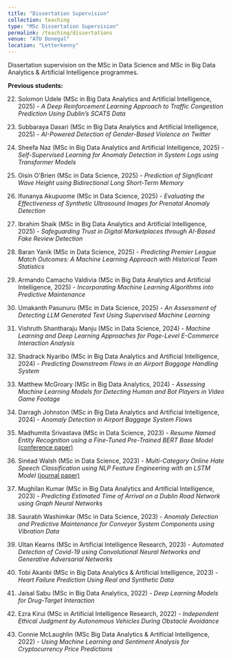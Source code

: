 ```yaml
---
title: "Dissertation Supervision"
collection: teaching
type: "MSc Dissertation Supervision"
permalink: /teaching/dissertations
venue: "ATU Donegal"
location: "Letterkenny"
---
```


Dissertation supervision on the MSc in Data Science and MSc in Big Data Analytics & Artificial Intelligence programmes.

**Previous students:**

22. Solomon Udele (MSc in Big Data Analytics and Artificial Intelligence, 2025) - _A Deep Reinforcement Learning Approach to Traffic Congestion Prediction Using Dublin’s SCATS Data_

21. Subbaraya Dasari (MSc in Big Data Analytics and Artificial Intelligence, 2025) - _AI-Powered Detection of Gender-Based Violence on Twitter_

20. Sheefa Naz (MSc in Big Data Analytics and Artificial Intelligence, 2025) - _Self-Supervised Learning for Anomaly Detection in System Logs using Transformer Models_

19. Oisín O'Brien (MSc in Data Science, 2025) - _Prediction of Significant Wave Height using Bidirectional Long Short-Term Memory_

18. Ifunanya Akupuome (MSc in Data Science, 2025) - _Evaluating the Effectiveness of Synthetic Ultrasound Images for Prenatal Anomaly Detection_

17. Ibrahim Shaik (MSc in Big Data Analytics and Artificial Intelligence, 2025) - _Safeguarding Trust in Digital Marketplaces through AI-Based Fake Review Detection_

16. Baran Yanik (MSc in Data Science, 2025) - _Predicting Premier League Match Outcomes: A Machine Learning Approach with Historical Team Statistics_

15. Armando Camacho Valdivia (MSc in Big Data Analytics and Artificial Intelligence, 2025) - _Incorporating Machine Learning Algorithms into Predictive Maintenance_

14. Umakanth Pasunuru (MSc in Data Science, 2025) - _An Assessment of Detecting LLM Generated Text Using Supervised Machine Learning_

13. Vishruth Shantharaju Manju (MSc in Data Science, 2024) - _Machine Learning and Deep Learning Approaches for Page-Level E-Commerce Interaction Analysis_

12. Shadrack Nyaribo (MSc in Big Data Analytics and Artificial Intelligence, 2024) - _Predicting Downstream Flows in an Airport Baggage Handling System_

11. Matthew McGroary (MSc in Big Data Analytics, 2024) - _Assessing Machine Learning Models for Detecting Human and Bot Players in Video Game Footage_
  
10. Darragh Johnston (MSc in Big Data Analytics and Artificial Intelligence, 2024) - _Anomaly Detection in Airport Baggage System Flows_

9. Madhumita Srivastava (MSc in Data Science, 2023) - _Resume Named Entity Recognition using a Fine-Tuned Pre-Trained BERT Base Model_ [(conference paper)](https://ieeexplore.ieee.org/document/10470917/)

8. Sinéad Walsh (MSc in Data Science, 2023) - _Multi-Category Online Hate Speech Classification using NLP Feature Engineering with an LSTM Model_ [(journal paper)](https://doi.org/10.1017/nlp.2024.62)

7. Mughilan Kumar (MSc in Big Data Analytics and Artificial Intelligence, 2023) - _Predicting Estimated Time of Arrival on a Dublin Road Network using Graph Neural Networks_

6. Saurabh Washimkar (MSc in Data Science, 2023) - _Anomaly Detection and Predictive Maintenance for Conveyor System Components using Vibration Data_

5. Ultan Kearns (MSc in Artificial Intelligence Research, 2023) - _Automated Detection of Covid-19 using Convolutional Neural Networks and Generative Adversarial Networks_

4. Tobi Akanbi (MSc in Big Data Analytics & Artificial Intelligence, 2023) - _Heart Failure Prediction Using Real and Synthetic Data_

3. Jaisal Sabu (MSc in Big Data Analytics, 2022) - _Deep Learning Models for Drug-Target Interaction_

2. Ezra Kirui (MSc in Artificial Intelligence Research, 2022) - _Independent Ethical Judgment by Autonomous Vehicles During Obstacle Avoidance_

1. Connie McLaughlin (MSc Big Data Analytics & Artificial Intelligence, 2022) - _Using Machine Learning and Sentiment Analysis for Cryptocurrency Price Predictions_
